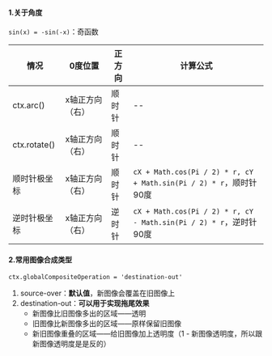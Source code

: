 #### 1.关于角度

`sin(x) = -sin(-x)`：奇函数

| 情况         | 0度位置         | 正方向 | 计算公式                                                     |
| ------------ | --------------- | ------ | ------------------------------------------------------------ |
| ctx.arc()    | x轴正方向（右） | 顺时针 | --                                                           |
| ctx.rotate() | x轴正方向（右） | 顺时针 | --                                                           |
| 顺时针极坐标 | x轴正方向（右） | 顺时针 | `cX + Math.cos(Pi / 2) * r, cY + Math.sin(Pi / 2) * r`，顺时针90度 |
| 逆时针极坐标 | x轴正方向（右） | 逆时针 | `cX + Math.cos(Pi / 2) * r, cY - Math.sin(Pi / 2) * r`，逆时针90度 |

#### 2.常用图像合成类型

`ctx.globalCompositeOperation = 'destination-out'`

1. source-over：**默认值**，新图像会覆盖在旧图像上
2. destination-out：**可以用于实现拖尾效果**
   * 新图像比旧图像多出的区域——透明
   * 旧图像比新图像多出的区域——原样保留旧图像
   * 新旧图像重叠的区域——给旧图像加上透明度（1 - 新图像透明度，所以跟新图像透明度是是反的）